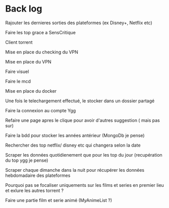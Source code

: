 # Back log

Rajouter les dernieres sorties des plateformes (ex Disney+, Netflix etc)

Faire les top grace a SensCritique

Client torrent

Mise en place du checking du VPN

Mise en place du VPN

Faire visuel

Faire le mcd

Mise en place du docker

Une fois le telechargement effectué, le stocker dans un dossier partagé

Faire la connexion au compte Ygg

Refaire une page apres le clique pour avoir d'autres suggestion ( mais pas sur)

Faire la bdd pour stocker les années antérieur (MongoDb je pense)

Rechercher des top netflix/ disney etc qui changera selon la date

Scraper les données quotidienement que pour les top du jour (recupération du top ygg je pense)

Scraper chaque dimanche dans la nuit pour récupérer les données hebdomadaire des plateformes

Pourquoi pas se focaliser uniquements sur les films et series en premier lieu et exlure les autres torrent ?

Faire une partie film et serie animé (MyAnimeList ?)
